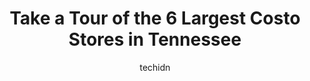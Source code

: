 ---
layout: ampstory
image: https://i0.wp.com/paketmu.com/wp-content/uploads/2023/06/costco-wholesale-0-in-tennessee-1686366993.jpeg?resize=640,853
author: techidn
featured: false
description: Explore the diverse Costo Store scene in Tennessee, home to an incredible selection of 6 establishments catering to every taste. Whether youre in search of iconic favorites or undiscovered 
title: Take a Tour of the 6 Largest Costo Stores in Tennessee
cover:
   title: Take a Tour of the 6 Largest Costo Stores in Tennessee
   subtitle: RICKPATE
   background: https://paketmu.com/wp-content/uploads/2023/06/costco-wholesale-0-in-tennessee-1686366993.jpeg

pages: 
 - layout: thirds
   top: <h1>#1 Costco Wholesale</h1>
   bottom: "<p>I love going to COSTCO ever since I was a kid! 😍🤩 You gotta have the membership in order to shop here. With the membership, you can go to any location worldwide. Th</p>"
   background: https://paketmu.com/wp-content/uploads/2023/06/costco-wholesale-1-in-tennessee-1686366994.jpeg
   backgroundblur: true
 - layout: thirds
   top: <h1>#2 Costco Wholesale</h1>
   bottom: "<p>I have been going to this Costco for 15 years+. Always have an overall great experience. They are always restocking items as quick as they fly off the shelves. Friendly s</p>"
   background: https://paketmu.com/wp-content/uploads/2023/06/costco-wholesale-2-in-tennessee-1686366995.jpeg
   cta:
      link: https://paketmu.com/take-a-tour-of-the-6-largest-costo-stores-in-tennessee/
      text: Take a Tour of the 6 Largest Costo Stores in Tennessee
 - layout: thirds
   top: <h1>#3 Costco Wholesale</h1>
   bottom: "<p>Recently purchased a Costco membership and went in today for the cards! Everyone was so friendly, It was a Saturday so so so  busy,but  So glad we got the membership! You</p>"
   background: https://paketmu.com/wp-content/uploads/2023/06/costco-wholesale-3-in-tennessee-1686366996.jpeg
   cta:
      link: https://paketmu.com/take-a-tour-of-the-6-largest-costo-stores-in-tennessee/
      text: Take a Tour of the 6 Largest Costo Stores in Tennessee
 - layout: thirds
   top: <h1>#4 Costco Wholesale</h1>
   bottom: "<p>6670 Charlotte Pike, Nashville, TN 37209, United States</p>"
   background: https://images.unsplash.com/photo-1574169208507-84376144848b?ixlib=rb-4.0.3&ixid=MnwxMjA3fDB8MHxwaG90by1wYWdlfHx8fGVufDB8fHx8&auto=format&fit=crop&w=640&h=853&q=80
   cta:
      link: https://paketmu.com/take-a-tour-of-the-6-largest-costo-stores-in-tennessee/
      text: Take a Tour of the 6 Largest Costo Stores in Tennessee
 - layout: thirds
   top: <h1>#5 Costco Wholesale</h1>
   bottom: "<p>3775 Hacks Cross Rd, Memphis, TN 38125, United States</p>"
   background: https://images.unsplash.com/photo-1489648022186-8f49310909a0?ixlib=rb-4.0.3&ixid=MnwxMjA3fDB8MHxwaG90by1wYWdlfHx8fGVufDB8fHx8&auto=format&fit=crop&w=640&h=853&q=80
   cta:
      link: https://paketmu.com/take-a-tour-of-the-6-largest-costo-stores-in-tennessee/
      text: Take a Tour of the 6 Largest Costo Stores in Tennessee
 - layout: thirds
   top: <h1>#6 Costco Wholesale</h1>
   bottom: "<p>1524 Beasie Rd, Murfreesboro, TN 37128, United States</p>"
   background: https://images.unsplash.com/photo-1608501821300-4f99e58bba77?ixlib=rb-4.0.3&ixid=MnwxMjA3fDB8MHxwaG90by1wYWdlfHx8fGVufDB8fHx8&auto=format&fit=crop&w=640&h=853&q=80
   cta:
      link: https://paketmu.com/take-a-tour-of-the-6-largest-costo-stores-in-tennessee/
      text: Take a Tour of the 6 Largest Costo Stores in Tennessee

 - layout: thirds
   middle: Continue reading...
   background: https://images.unsplash.com/photo-1536745287225-21d689278fd1?ixlib=rb-4.0.3&ixid=MnwxMjA3fDB8MHxwaG90by1wYWdlfHx8fGVufDB8fHx8&auto=format&fit=crop&w=640&h=853&q=80
   cta:
      link: https://paketmu.com/take-a-tour-of-the-6-largest-costo-stores-in-tennessee/
      text: Take a Tour of the 6 Largest Costo Stores in Tennessee
      
---